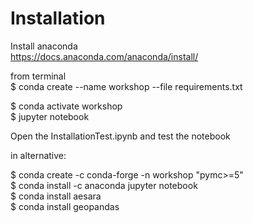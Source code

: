 # Installation


Install anaconda  
https://docs.anaconda.com/anaconda/install/  

from terminal  
$ conda create --name workshop --file requirements.txt  

$ conda activate workshop  
$ jupyter notebook  

Open the InstallationTest.ipynb and test the notebook



in alternative:  

$ conda create -c conda-forge -n workshop "pymc>=5"  
$ conda install -c anaconda jupyter notebook  
$ conda install aesara  
$ conda install geopandas  
